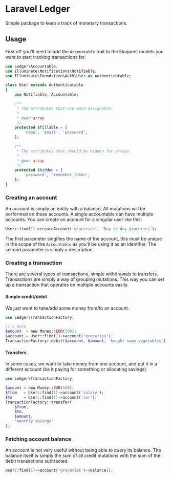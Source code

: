 # Laravel Ledger

Simple package to keep a track of monetary transactions.

## Usage

First off you'll need to add the `Accountable` trait to the Eloquent
models you want to start tracking transactions for.

```php
use Ledger\Accountable;
use Illuminate\Notifications\Notifiable;
use Illuminate\Foundation\Auth\User as Authenticatable;

class User extends Authenticatable
{
    use Notifiable, Accountable;

    /**
     * The attributes that are mass assignable.
     *
     * @var array
     */
    protected $fillable = [
        'name', 'email', 'password',
    ];

    /**
     * The attributes that should be hidden for arrays.
     *
     * @var array
     */
    protected $hidden = [
        'password', 'remember_token',
    ];
}
```

### Creating an account

An account is simply an entity with a balance, All mutations will be
performed on these accounts. A single accountable can have multiple 
accounts.
You can create an account for a singular user like this:

```php
User::find(1)->createAccount('groceries', 'Day-to-day groceries');
```

The first parameter singifies the name of the account, this must be
unique in the scope of the `Accountable` as you'll be using it as an
identifier. The second parameter is simply a description.

### Creating a transaction

There are several types of transactions, simple withdrawals to 
transfers. Transactions are simply a way of grouping mutations.
This way you can set up a transaction that operates on multiple 
accounts easily.

#### Simple credit/debit

We just want to take/add some money from/to an account.

```php
use Ledger\TransactionFactory;

// 5 euro
$amount  = new Money::EUR(500);
$account = User::find(1)->account('groceries');
TransactionFactory::debit($account, $amount, 'bought some vegetables');
```

#### Transfers

In some cases, we want to take money from one account, and put it in 
a different account (be it paying for something or allocating savings).

```php
use Ledger\TransactionFactory;

$amount = new Money::EUR(500);
$from   = User::find(1)->account('salary');
$to     = User::find(1)->account('car');
TransactionFactory::transfer(
    $from,
    $to,
    $amount,
    'monthly savings'
);
```

### Fetching account balance

An account is not very useful without being able to query its balance.
The balance itself is simply the sum of all credit mutations with the 
sum of the debit transactions subtracted.
```php
User::find(1)->account('groceries')->balance();
```
